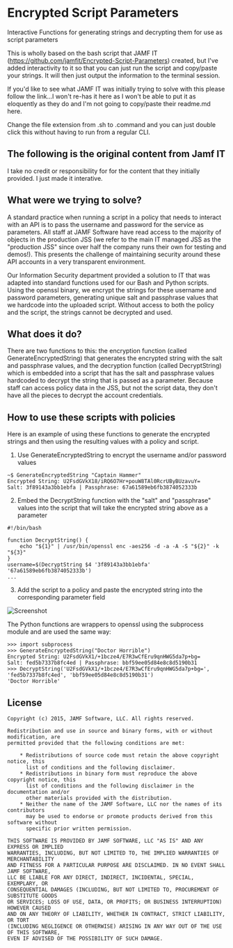 # Encrypted Script Parameters

Interactive Functions for generating strings and decrypting them for use as script parameters

This is wholly based on the bash script that JAMF IT (https://github.com/jamfit/Encrypted-Script-Parameters) created, but I've added interactivity to it so that you can just run the script and copy/paste your strings. It will then just output the information to the terminal session.

If you'd like to see what JAMF IT was initially trying to solve with this please follow the link...I won't re-has it here as I won't be able to put it as eloquently as they do and I'm not going to copy/paste their readme.md here.

Change the file extension from .sh to .command and you can just double click this without having to run from a regular CLI.

## The following is the original content from Jamf IT 
I take no credit or responsibility for for the content that they initially provided.  I just made it interative.

## What were we trying to solve?

A standard practice when running a script in a policy that needs to interact with an API is to pass the username and password for the service as parameters. All staff at JAMF Software have read access to the majority of objects in the production JSS (we refer to the main IT managed JSS as the "production JSS" since over half the company runs their own for testing and demos!). This presents the challenge of maintaining security around these API accounts in a very transparent environment.

Our Information Security department provided a solution to IT that was adapted into standard functions used for our Bash and Python scripts. Using the openssl binary, we encrypt the strings for these username and password parameters, generating unique salt and passphrase values that we hardcode into the uploaded script. Without access to both the policy and the script, the strings cannot be decrypted and used.

## What does it do?

There are two functions to this: the encryption function (called GenerateEncryptedString) that generates the encrypted string with the salt and passphrase values, and the decryption function (called DecryptString) which is embedded into a script that has the salt and passphrase values hardcoded to decrypt the string that is passed as a parameter. Because staff can access policy data in the JSS, but not the script data, they don't have all the pieces to decrypt the account credentials.

## How to use these scripts with policies

Here is an example of using these functions to generate the encrypted strings and then using the resulting values with a policy and script.

1) Use GenerateEncryptedString to encrypt the username and/or password values

```
~$ GenerateEncryptedString "Captain Hammer"
Encrypted String: U2FsdGVkX18/iRQ6O7Hr+pouW8TAl0RcrUByBUzavuY=
Salt: 3f89143a3bb1ebfa | Passphrase: 67a61589eb6fb3874052333b
```
2) Embed the DecryptString function with the "salt" and "passphrase" values into the script that will take the encrypted string above as a parameter

```
#!/bin/bash

function DecryptString() {
    echo "${1}" | /usr/bin/openssl enc -aes256 -d -a -A -S "${2}" -k "${3}"
}
username=$(DecryptString $4 '3f89143a3bb1ebfa' '67a61589eb6fb3874052333b') 
...
```

3) Add the script to a policy and paste the encrypted string into the corresponding parameter field

![Screenshot](/images/policy.png)

The Python functions are wrappers to openssl using the subprocess module and are used the same way:

```
>>> import subprocess
>>> GenerateEncryptedString("Doctor Horrible")
Encrypted String: U2FsdGVkX1/+1bcze4/E7R3wCfEru9qnHWG5da7p+bg=
Salt: fed5b7337b8fc4ed | Passphrase: bbf59ee05d84e8c8d5190b31
>>> DecryptString('U2FsdGVkX1/+1bcze4/E7R3wCfEru9qnHWG5da7p+bg=', 'fed5b7337b8fc4ed', 'bbf59ee05d84e8c8d5190b31')
'Doctor Horrible'
``` 

## License

```
Copyright (c) 2015, JAMF Software, LLC. All rights reserved.

Redistribution and use in source and binary forms, with or without modification, are
permitted provided that the following conditions are met:

    * Redistributions of source code must retain the above copyright notice, this
      list of conditions and the following disclaimer.
    * Redistributions in binary form must reproduce the above copyright notice, this
      list of conditions and the following disclaimer in the documentation and/or
      other materials provided with the distribution.
    * Neither the name of the JAMF Software, LLC nor the names of its contributors
      may be used to endorse or promote products derived from this software without
      specific prior written permission.
      
THIS SOFTWARE IS PROVIDED BY JAMF SOFTWARE, LLC "AS IS" AND ANY EXPRESS OR IMPLIED
WARRANTIES, INCLUDING, BUT NOT LIMITED TO, THE IMPLIED WARRANTIES OF MERCHANTABILITY
AND FITNESS FOR A PARTICULAR PURPOSE ARE DISCLAIMED. IN NO EVENT SHALL JAMF SOFTWARE,
LLC BE LIABLE FOR ANY DIRECT, INDIRECT, INCIDENTAL, SPECIAL, EXEMPLARY, OR
CONSEQUENTIAL DAMAGES (INCLUDING, BUT NOT LIMITED TO, PROCUREMENT OF SUBSTITUTE GOODS
OR SERVICES; LOSS OF USE, DATA, OR PROFITS; OR BUSINESS INTERRUPTION) HOWEVER CAUSED
AND ON ANY THEORY OF LIABILITY, WHETHER IN CONTRACT, STRICT LIABILITY, OR TORT
(INCLUDING NEGLIGENCE OR OTHERWISE) ARISING IN ANY WAY OUT OF THE USE OF THIS SOFTWARE,
EVEN IF ADVISED OF THE POSSIBILITY OF SUCH DAMAGE.
```
